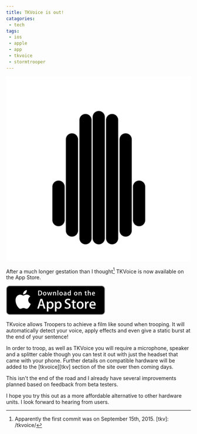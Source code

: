 ```yaml
---
title: TKVoice is out!
catagories:
 - tech
tags:
 - ios
 - apple
 - app
 - tkvoice
 - stormtrooper
---
```


<img class="tkvoiceicon center-block" src="/images/tkvoice/tkvoicelogo.svg" alt="TKVoice logo"/>

After a much longer gestation than I thought[^tkv1] TKVoice is now available on the App Store.

<a href="https://geo.itunes.apple.com/gb/app/tkvoice/id1079598806?mt=8&at=1000l88V&ct=website"><img class="center" src="/images/tkvoice/appstorebadge.svg" alt="Download on the App Store" /></a>

TKvoice allows Troopers to achieve a film like sound when trooping.  It will automatically detect your voice, apply effects and even give a static burst at the end of your sentence!

In order to troop, as well as TKVoice you will require a microphone, speaker and a splitter cable though you can test it out with just the headset that came with your phone.  Further details on compatible hardware will be added to the [tkvoice][tkv] section of the site over then coming days.

This isn't the end of the road and I already have several improvements planned based on feedback from beta testers.

I hope you try this out as a more affordable alternative to other hardware units.  I look forward to hearing from users.

[^tkv1]: Apparently the first commit was on September 15th, 2015.
[tkv]: /tkvoice/

